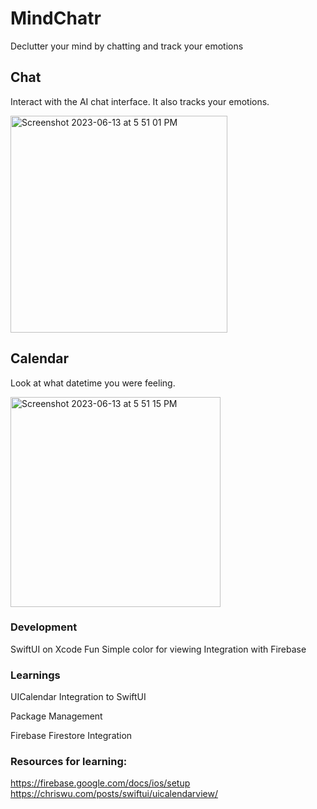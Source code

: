 # MindChatr
Declutter your mind by chatting and track your emotions 


## Chat
Interact with the AI chat interface. It also tracks your emotions.

<img width="347" alt="Screenshot 2023-06-13 at 5 51 01 PM" src="https://github.com/pss-coder/MindChatr/assets/22881285/983d27fc-473d-4b90-ac10-5331393a53ef">


## Calendar
Look at what datetime you were feeling.

<img width="336" alt="Screenshot 2023-06-13 at 5 51 15 PM" src="https://github.com/pss-coder/MindChatr/assets/22881285/1c5b106c-e66f-448e-9cdc-c31a2eafa872">


### Development
SwiftUI on Xcode
Fun Simple color for viewing
Integration with Firebase

### Learnings
UICalendar Integration to SwiftUI

Package Management

Firebase Firestore Integration

### Resources for learning:
https://firebase.google.com/docs/ios/setup
https://chriswu.com/posts/swiftui/uicalendarview/


